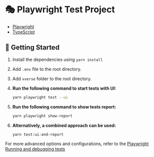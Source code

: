 # 🎭 Playwright Test Project

- [Playwright](https://playwright.dev)
- [TypeScript](https://www.typescriptlang.org)

## 🚀 Getting Started

1. Install the dependencies using `yarn install`
2. Add `.env` file to the root directory.
3. Add `xverse` folder to the root directory.
4. **Run the following command to start tests with UI:**

   ```bash
   yarn playwright test --ui
   ```

5. **Run the following command to show tests report:**

   ```bash
   yarn playwright show-report
   ```

6. **Alternatively, a combined approach can be used:**

   ```bash
   yarn test:ui-and-report
   ```

For more advanced options and configurations, refer to the
[Playwright Running and debugging tests](https://playwright.dev/docs/running-tests)
